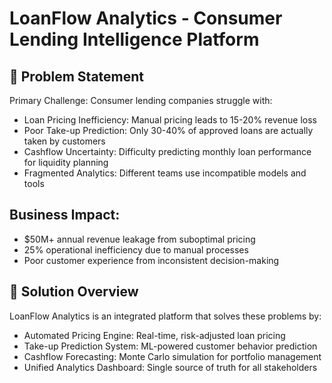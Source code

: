 # LoanFlow Analytics - Consumer Lending Intelligence Platform
## 🎯 Problem Statement
Primary Challenge: Consumer lending companies struggle with:

- Loan Pricing Inefficiency: Manual pricing leads to 15-20% revenue loss
- Poor Take-up Prediction: Only 30-40% of approved loans are actually taken by customers
- Cashflow Uncertainty: Difficulty predicting monthly loan performance for liquidity planning
- Fragmented Analytics: Different teams use incompatible models and tools

## Business Impact:

- $50M+ annual revenue leakage from suboptimal pricing
- 25% operational inefficiency due to manual processes
- Poor customer experience from inconsistent decision-making

## 🚀 Solution Overview
LoanFlow Analytics is an integrated platform that solves these problems by:

- Automated Pricing Engine: Real-time, risk-adjusted loan pricing
- Take-up Prediction System: ML-powered customer behavior prediction
- Cashflow Forecasting: Monte Carlo simulation for portfolio management
- Unified Analytics Dashboard: Single source of truth for all stakeholders
